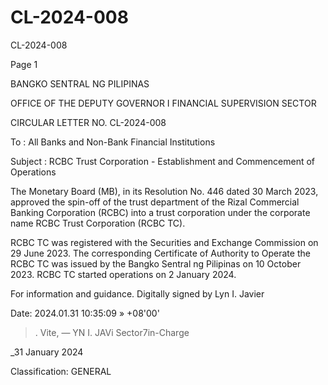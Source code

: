 # CL-2024-008

CL-2024-008

Page 1

BANGKO SENTRAL NG PILIPINAS

OFFICE OF THE DEPUTY GOVERNOR I FINANCIAL SUPERVISION SECTOR

CIRCULAR LETTER NO. CL-2024-008

To : All Banks and Non-Bank Financial Institutions

Subject : RCBC Trust Corporation - Establishment and Commencement of Operations

The Monetary Board (MB), in its Resolution No. 446 dated 30 March 2023, approved the spin-off of the trust department of the Rizal Commercial Banking Corporation (RCBC) into a trust corporation under the corporate name RCBC Trust Corporation (RCBC TC).

RCBC TC was registered with the Securities and Exchange Commission on 29 June 2023. The corresponding Certificate of Authority to Operate the RCBC TC was issued by the Bangko Sentral ng Pilipinas on 10 October 2023. RCBC TC started operations on 2 January 2024.

For information and guidance. Digitally signed by Lyn I. Javier

Date: 2024.01.31 10:35:09 » +08'00'

> . Vite, — YN I. JAVi Sector7in-Charge

_31 January 2024

Classification: GENERAL